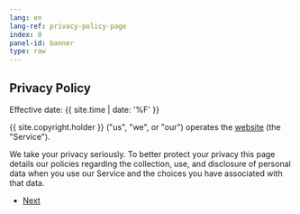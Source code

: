 ```yaml
---
lang: en
lang-ref: privacy-policy-page
index: 0
panel-id: banner
type: raw
---
```

<!-- Banner -->
<section class="panel banner right color0-alt" id="banner">
    <div class="content color0 span-3-75">
        <h1 class="major">Privacy Policy</h1>
        <p>Effective date: {{ site.time | date: '%F' }}</p>
        <p>{{ site.copyright.holder }} ("us", "we", or "our") operates the <a href="{{ site.url }}">website</a> (the "Service").</p>
        <p>We take your privacy seriously. To better protect your privacy this page details our policies regarding the collection, use, and disclosure of personal data when you use our Service and the choices you have associated with that data.</p>
        <ul class="actions">
            <li>
                <a href="#definition" class="button primary color1 circle icon solid fa-angle-right">
                    Next
                </a>
            </li>
        </ul>
    </div>
    <div class="image filtered span-1-75" data-position="25% 25%">
        <img class="lazy-loading" src="{{ 'assets/images/placeholder/pillars-of-creation.webp' | absolute_url }}" data-src="{{ 'assets/images/content/pillars-of-creation.webp' | absolute_url }}" alt="" />
    </div>
</section>
